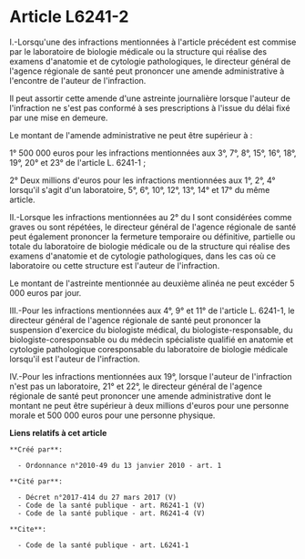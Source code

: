 # Article L6241-2

I.-Lorsqu'une des infractions mentionnées à l'article précédent est commise par le laboratoire de biologie médicale ou la
structure qui réalise des examens d'anatomie et de cytologie pathologiques, le directeur général de l'agence régionale de
santé peut prononcer une amende administrative à l'encontre de l'auteur de l'infraction. 

Il peut assortir cette amende d'une astreinte journalière lorsque l'auteur de l'infraction ne s'est pas conformé à ses
prescriptions à l'issue du délai fixé par une mise en demeure. 

Le montant de l'amende administrative ne peut être supérieur à : 

1° 500 000 euros pour les infractions mentionnées aux 3°, 7°, 8°, 15°, 16°, 18°, 19°, 20° et 23° de l'article L. 6241-1 ; 

2° Deux millions d'euros pour les infractions mentionnées aux 1°, 2°, 4° lorsqu'il s'agit d'un laboratoire, 5°, 6°, 10°, 12°,
13°, 14° et 17° du même article. 

II.-Lorsque les infractions mentionnées au 2° du I sont considérées comme graves ou sont répétées, le directeur général de
l'agence régionale de santé peut également prononcer la fermeture temporaire ou définitive, partielle ou totale du
laboratoire de biologie médicale ou de la structure qui réalise des examens d'anatomie et de cytologie pathologiques, dans
les cas où ce laboratoire ou cette structure est l'auteur de l'infraction. 

Le montant de l'astreinte mentionnée au deuxième alinéa ne peut excéder 5 000 euros par jour. 

III.-Pour les infractions mentionnées aux 4°, 9° et 11° de l'article L. 6241-1, le directeur général de l'agence régionale de
santé peut prononcer la suspension d'exercice du biologiste médical, du biologiste-responsable, du biologiste-coresponsable
ou du médecin spécialiste qualifié en anatomie et cytologie pathologique coresponsable du laboratoire de biologie médicale
lorsqu'il est l'auteur de l'infraction. 

IV.-Pour les infractions mentionnées aux 19°, lorsque l'auteur de l'infraction n'est pas un laboratoire, 21° et 22°, le
directeur général de l'agence régionale de santé peut prononcer une amende administrative dont le montant ne peut être
supérieur à deux millions d'euros pour une personne morale et 500 000 euros pour une personne physique.

**Liens relatifs à cet article**

	**Créé par**:

	  - Ordonnance n°2010-49 du 13 janvier 2010 - art. 1

	**Cité par**:

	  - Décret n°2017-414 du 27 mars 2017 (V)
	  - Code de la santé publique - art. R6241-1 (V)
	  - Code de la santé publique - art. R6241-4 (V)

	**Cite**:

	  - Code de la santé publique - art. L6241-1
